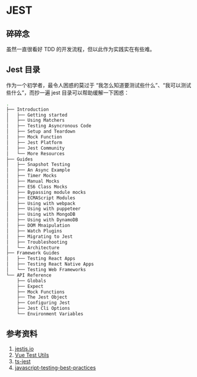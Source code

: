 # JEST

## 碎碎念

虽然一直很看好 TDD 的开发流程，但以此作为实践实在有些难。

## Jest 目录

作为一个初学者，最令人困惑的莫过于 “我怎么知道要测试些什么”、“我可以测试些什么”，而抄一遍 jest 目录可以帮助缓解一下困惑：

```bash
.
├── Introduction
│   ├── Getting started
│   ├── Using Matchers
│   ├── Testing Asyncronous Code
│   ├── Setup and Teardown
│   ├── Mock Function
│   ├── Jest Platform
│   ├── Jest Community
│   └── More Resources
├── Guides
│   ├── Snapshot Testing
│   ├── An Async Example
│   ├── Timer Mocks
│   ├── Manual Mocks
│   ├── ES6 Class Mocks
│   ├── Bypassing module mocks
│   ├── ECMAScript Modules
│   ├── Using with webpack
│   ├── Using with puppeteer
│   ├── Using with MongoDB
│   ├── Using with DynamoDB
│   ├── DOM Mnaipulation
│   ├── Watch Plugins
│   ├── Migrating to Jest
│   ├── Troubleshooting
│   └── Architecture
├── Framework Guides
│   ├── Testing React Apps
│   ├── Testing React Native Apps
│   └── Testing Web Frameworks
└── API Reference
    ├── Globals
    ├── Expect
    ├── Mock Functions
    ├── The Jest Object
    ├── Configuring Jest
    ├── Jest Cli Options
    └── Environment Variables
```

## 参考资料

1. [jestjs.io](https://jestjs.io/)
2. [Vue Test Utils](https://vue-test-utils.vuejs.org/zh/)
3. [ts-jest](https://kulshekhar.github.io/ts-jest/docs/)
4. [javascript-testing-best-practices](https://github.com/goldbergyoni/javascript-testing-best-practices)
